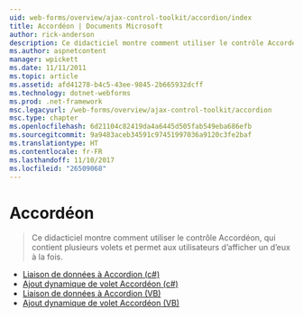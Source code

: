 ```yaml
---
uid: web-forms/overview/ajax-control-toolkit/accordion/index
title: Accordéon | Documents Microsoft
author: rick-anderson
description: Ce didacticiel montre comment utiliser le contrôle Accordéon, qui contient plusieurs volets et permet aux utilisateurs d’afficher un d’eux à la fois.
ms.author: aspnetcontent
manager: wpickett
ms.date: 11/11/2011
ms.topic: article
ms.assetid: afd41278-b4c5-43ee-9845-2b665932dcff
ms.technology: dotnet-webforms
ms.prod: .net-framework
msc.legacyurl: /web-forms/overview/ajax-control-toolkit/accordion
msc.type: chapter
ms.openlocfilehash: 6d21104c82419da4a6445d505fab549eba686efb
ms.sourcegitcommit: 9a9483aceb34591c97451997036a9120c3fe2baf
ms.translationtype: HT
ms.contentlocale: fr-FR
ms.lasthandoff: 11/10/2017
ms.locfileid: "26509068"
---
```

<a name="accordion"></a>Accordéon
====================
> Ce didacticiel montre comment utiliser le contrôle Accordéon, qui contient plusieurs volets et permet aux utilisateurs d’afficher un d’eux à la fois.


- [Liaison de données à Accordion (c#)](databinding-to-an-accordion-cs.md)
- [Ajout dynamique de volet Accordéon (c#)](dynamically-adding-an-accordion-pane-cs.md)
- [Liaison de données à Accordion (VB)](databinding-to-an-accordion-vb.md)
- [Ajout dynamique de volet Accordéon (VB)](dynamically-adding-an-accordion-pane-vb.md)
